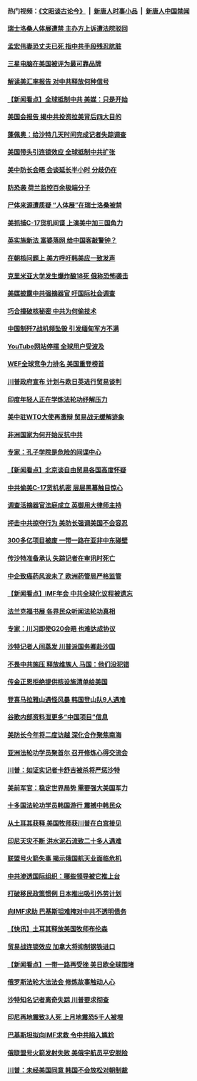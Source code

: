 #### 热门视频：[《文昭谈古论今》](https://github.com/gfw-breaker/wenzhao/blob/master/README.md?t=10191534) &nbsp;|&nbsp; [新唐人时事小品](https://github.com/gfw-breaker/ntdtv-comedy/blob/master/README.md?t=10191534) &nbsp;|&nbsp; [新唐人中国禁闻](https://github.com/gfw-breaker/ntdtv-news/blob/master/README.md?t=10191534)

#### [瑞士洛桑人体展遭禁 主办方上诉遭法院驳回](../pages/nsc418/n10795383.md?t=10191534) 

#### [孟宏伟妻恐丈夫已死 指中共手段残忍肮脏](../pages/nsc418/n10795287.md?t=10191534) 

#### [三星电脑在美国被评为最可靠品牌](../pages/nsc418/n10794177.md?t=10191534) 

#### [解读美汇率报告 对中共释放何种信号](../pages/nsc418/n10793405.md?t=10191534) 

#### [【新闻看点】全球抵制中共 美媒：只是开始](../pages/nsc418/n10793045.md?t=10191534) 

#### [美国会报告 揭中共投资拉美背后四大目的](../pages/nsc418/n10793442.md?t=10191534) 

#### [蓬佩奥：给沙特几天时间完成记者失踪调查](../pages/nsc418/n10793092.md?t=10191534) 

#### [美国带头引连锁效应 全球抵制中共扩张](../pages/nsc418/n10789877.md?t=10191534) 

#### [美中防长会晤 会谈延长半小时 分歧仍在](../pages/nsc418/n10792461.md?t=10191534) 

#### [防恐袭 荷兰监控百余极端分子](../pages/nsc418/n10792022.md?t=10191534) 

#### [尸体来源遭质疑 “人体展”在瑞士洛桑被禁](../pages/nsc418/n10789660.md?t=10191534) 

#### [美抓捕C-17货机间谍 上演美中加三国角力](../pages/nsc418/n10787846.md?t=10191534) 

#### [英实施新法 富婆落网 给中国客敲警钟？](../pages/nsc418/n10789908.md?t=10191534) 

#### [在朝核问题上 美方呼吁韩美应一致发声](../pages/nsc418/n10789196.md?t=10191534) 

#### [克里米亚大学发生爆炸酿18死 俄称恐怖袭击](../pages/nsc418/n10789770.md?t=10191534) 

#### [美媒披露中共强摘器官 吁国际社会调查](../pages/nsc418/n10789337.md?t=10191534) 

#### [巧合撞破核秘密 中共为何偷技术](../pages/nsc418/n10788217.md?t=10191534) 

#### [中国制歼7战机频坠毁 引发缅甸军方不满](../pages/nsc418/n10788418.md?t=10191534) 

#### [YouTube网站停摆 全球用户受波及](../pages/nsc418/n10788989.md?t=10191534) 

#### [WEF全球竞争力排名 美国重登榜首](../pages/nsc418/n10788605.md?t=10191534) 

#### [川普政府宣布 计划与欧日英进行贸易谈判](../pages/nsc418/n10788496.md?t=10191534) 

#### [印度年轻人正在学炼法轮功纾解压力](../pages/nsc418/n10787667.md?t=10191534) 

#### [美中驻WTO大使再激辩 贸易战无缓解迹象](../pages/nsc418/n10787893.md?t=10191534) 

#### [非洲国家为何开始反抗中共](../pages/nsc418/n10788253.md?t=10191534) 

#### [专家：孔子学院是危险的间谍中心](../pages/nsc418/n10746252.md?t=10191534) 

#### [【新闻看点】北京谈自由贸易各国高度怀疑](../pages/nsc418/n10787737.md?t=10191534) 

#### [中共偷美C-17货机机密 层层黑幕触目惊心](../pages/nsc418/n10787673.md?t=10191534) 

#### [调查活摘器官法庭成立 英御用大律师主持](../pages/nsc418/n10787477.md?t=10191534) 

#### [抨击中共掠夺行为 美防长强调美国不会容忍](../pages/nsc418/n10787167.md?t=10191534) 

#### [300多亿项目被废 一带一路在亚非中东碰壁](../pages/nsc418/n10787144.md?t=10191534) 

#### [传沙特准备承认 失踪记者在审讯时死亡](../pages/nsc418/n10786900.md?t=10191534) 

#### [中企致癌药风波未了 欧洲药管局严格监管](../pages/nsc418/n10785912.md?t=10191534) 

#### [【新闻看点】IMF年会 中共全球化议程被遗忘](../pages/nsc418/n10785214.md?t=10191534) 

#### [法兰克福书展 各界民众听闻法轮功真相](../pages/nsc418/n10782900.md?t=10191534) 

#### [专家：川习即使G20会晤 也难达成协议](../pages/nsc418/n10785213.md?t=10191534) 

#### [沙特记者人间蒸发 川普派国务卿赴沙国](../pages/nsc418/n10785192.md?t=10191534) 

#### [不畏中共施压 释放维族人 马国：他们没犯错](../pages/nsc418/n10784464.md?t=10191534) 

#### [传金正恩拒绝提供核设施清单给美国](../pages/nsc418/n10784510.md?t=10191534) 

#### [登喜马拉雅山遇怪风暴 韩国登山队9人遇难](../pages/nsc418/n10784286.md?t=10191534) 

#### [谷歌内部资料泄更多“中国项目”信息](../pages/nsc418/n10783142.md?t=10191534) 

#### [美防长今年将二度访越 深化合作聚焦南海](../pages/nsc418/n10783067.md?t=10191534) 

#### [亚洲法轮功学员聚首尔 召开修炼心得交流会](../pages/nsc418/n10780294.md?t=10191534) 

#### [川普：如证实记者卡舒吉被杀将严惩沙特](../pages/nsc418/n10782611.md?t=10191534) 

#### [美前军官：稳定世界局势 需要强大美国军力](../pages/nsc418/n10781975.md?t=10191534) 

#### [十多国法轮功学员韩国游行 震撼中韩民众](../pages/nsc418/n10781244.md?t=10191534) 

#### [从土耳其获释 美国牧师获川普在白宫接见](../pages/nsc418/n10781786.md?t=10191534) 

#### [印尼天灾不断 洪水泥石流致二十多人遇难](../pages/nsc418/n10781733.md?t=10191534) 

#### [联盟号火箭失事 揭示俄国航天业面临危机](../pages/nsc418/n10781049.md?t=10191534) 

#### [中共渗透国际组织：哪些领导被它推上台](../pages/nsc418/n10780076.md?t=10191534) 

#### [打破移民政策惯例 日本推出吸引外劳计划](../pages/nsc418/n10780027.md?t=10191534) 

#### [向IMF求助 巴基斯坦难掩对中共不透明债务](../pages/nsc418/n10779334.md?t=10191534) 

#### [【快讯】土耳其释放美国牧师布伦森](../pages/nsc418/n10779530.md?t=10191534) 

#### [贸易战连锁效应 加拿大将抑制钢铁进口](../pages/nsc418/n10778999.md?t=10191534) 

#### [【新闻看点】一带一路再受挫 美日欧全球围堵](../pages/nsc418/n10777284.md?t=10191534) 

#### [俄罗斯法轮大法法会 修炼故事触动人心](../pages/nsc418/n10777123.md?t=10191534) 

#### [沙特知名记者离奇失踪 川普要求彻查](../pages/nsc418/n10777290.md?t=10191534) 

#### [印尼再地震致3人死 上月地震恐5千人被埋](../pages/nsc418/n10776842.md?t=10191534) 

#### [巴基斯坦拟向IMF求救 令中共陷入尴尬](../pages/nsc418/n10775275.md?t=10191534) 

#### [俄联盟号火箭发射失败 美俄宇航员平安脱险](../pages/nsc418/n10776805.md?t=10191534) 

#### [川普：未经美国同意 韩国不会放松对朝制裁](../pages/nsc418/n10776516.md?t=10191534) 

